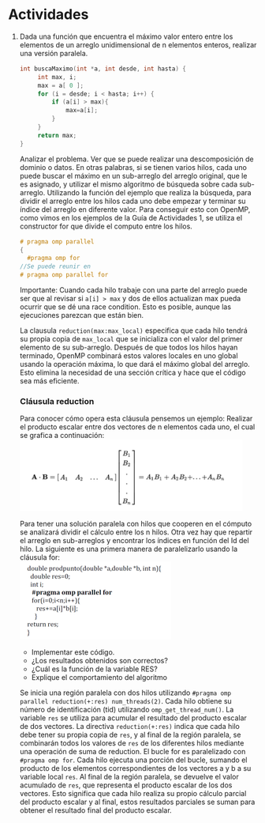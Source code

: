 # Actividades

1. Dada una función que encuentra el máximo valor entero entre los elementos de un arreglo unidimensional de n elementos enteros, realizar una versión paralela.

   ```c
   int buscaMaximo(int *a, int desde, int hasta) {
        int max, i;
        max = a[ 0 ];
        for (i = desde; i < hasta; i++) {
            if (a[i] > max){
                max=a[i];
            }            
        }
        return max;
   }
   ```
    Analizar el problema. Ver que se puede realizar una descomposición de dominio o datos. En otras palabras, si se tienen varios hilos, cada uno puede buscar el máximo en un sub-arreglo del arreglo original, que le es asignado, y utilizar el mismo algoritmo de búsqueda sobre cada sub-arreglo.
    Utilizando la función del ejemplo que realiza la búsqueda, para dividir el arreglo entre los hilos cada uno debe empezar y terminar su índice del arreglo en diferente valor. Para conseguir esto con OpenMP, como vimos en los ejemplos de la Guía de Actividades 1, se utiliza el constructor for que divide el computo entre los hilos.
    ```C
    # pragma omp parallel
    {
      #pragma omp for
    //Se puede reunir en
    # pragma omp parallel for
    ```
    Importante: Cuando cada hilo trabaje con una parte del arreglo puede ser que al revisar si `a[i] > max` y dos de ellos actualizan max pueda ocurrir que se dé una race condition. Esto es posible, aunque las ejecuciones parezcan que están bien.

      La clausula `reduction(max:max_local)` especifica que cada hilo tendrá su propia copia de `max_local` que se inicializa con el valor del primer elemento de su sub-arreglo. Después de que todos los hilos hayan terminado, OpenMP combinará estos valores locales en uno global usando la operación máxima, lo que dará el máximo global del arreglo. Esto elimina la necesidad de una sección crítica y hace que el código sea más eficiente.

    ### Cláusula reduction
    Para conocer cómo opera esta cláusula pensemos un ejemplo: 
    Realizar el producto escalar entre dos vectores de n elementos cada uno, el cual se grafica a continuación:\
    ![Image p1](../img/p1.png)

    Para tener una solución paralela con hilos que cooperen en el cómputo se analizará dividir el cálculo entre los n hilos. Otra vez hay que repartir el arreglo en sub-arreglos y encontrar los índices en función del Id del hilo.
    La siguiente es una primera manera de paralelizarlo usando la cláusula for:\
    ![Image p1b](../img/p1b.png)

    - Implementar este código.
    - ¿Los resultados obtenidos son correctos?
    - ¿Cuál es la función de la variable RES?
    - Explique el comportamiento del algoritmo

    Se inicia una región paralela con dos hilos utilizando `#pragma omp parallel reduction(+:res) num_threads(2)`. Cada hilo obtiene su número de identificación (tid) utilizando `omp_get_thread_num()`. La variable `res` se utiliza para acumular el resultado del producto escalar de dos vectores. La directiva `reduction(+:res)` indica que cada hilo debe tener su propia copia de `res`, y al final de la región paralela, se combinarán todos los valores de `res` de los diferentes hilos mediante una operación de suma de reduction. El bucle for es paralelizado con `#pragma omp for`. Cada hilo ejecuta una porción del bucle, sumando el producto de los elementos correspondientes de los vectores a y b a su variable local `res`. Al final de la región paralela, se devuelve el valor acumulado de `res`, que representa el producto escalar de los dos vectores. Esto significa que cada hilo realiza su propio cálculo parcial del producto escalar y al final, estos resultados parciales se suman para obtener el resultado final del producto escalar.
     

